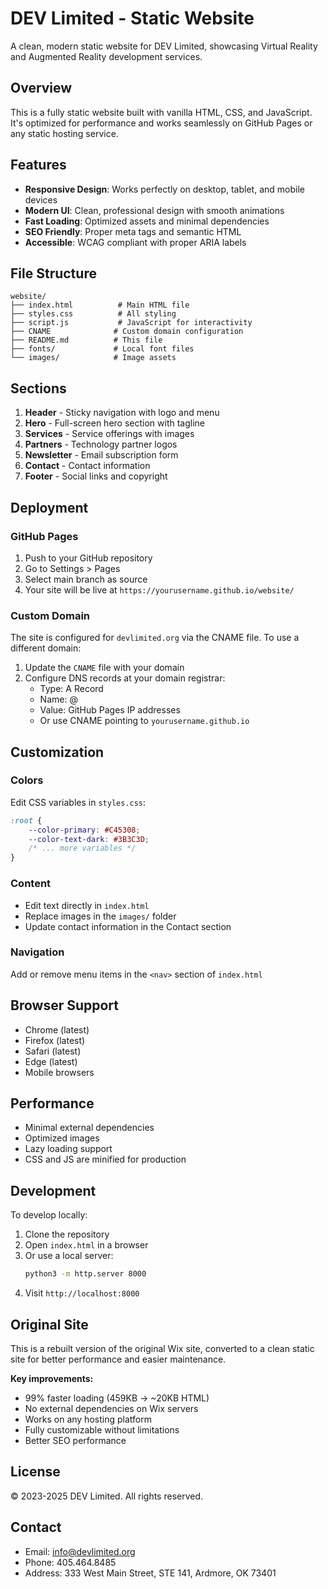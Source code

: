 # DEV Limited - Static Website

A clean, modern static website for DEV Limited, showcasing Virtual Reality and Augmented Reality development services.

## Overview

This is a fully static website built with vanilla HTML, CSS, and JavaScript. It's optimized for performance and works seamlessly on GitHub Pages or any static hosting service.

## Features

- **Responsive Design**: Works perfectly on desktop, tablet, and mobile devices
- **Modern UI**: Clean, professional design with smooth animations
- **Fast Loading**: Optimized assets and minimal dependencies
- **SEO Friendly**: Proper meta tags and semantic HTML
- **Accessible**: WCAG compliant with proper ARIA labels

## File Structure

```
website/
├── index.html          # Main HTML file
├── styles.css          # All styling
├── script.js           # JavaScript for interactivity
├── CNAME              # Custom domain configuration
├── README.md          # This file
├── fonts/             # Local font files
└── images/            # Image assets
```

## Sections

1. **Header** - Sticky navigation with logo and menu
2. **Hero** - Full-screen hero section with tagline
3. **Services** - Service offerings with images
4. **Partners** - Technology partner logos
5. **Newsletter** - Email subscription form
6. **Contact** - Contact information
7. **Footer** - Social links and copyright

## Deployment

### GitHub Pages

1. Push to your GitHub repository
2. Go to Settings > Pages
3. Select main branch as source
4. Your site will be live at `https://yourusername.github.io/website/`

### Custom Domain

The site is configured for `devlimited.org` via the CNAME file. To use a different domain:

1. Update the `CNAME` file with your domain
2. Configure DNS records at your domain registrar:
   - Type: A Record
   - Name: @
   - Value: GitHub Pages IP addresses
   - Or use CNAME pointing to `yourusername.github.io`

## Customization

### Colors

Edit CSS variables in `styles.css`:

```css
:root {
    --color-primary: #C45308;
    --color-text-dark: #3B3C3D;
    /* ... more variables */
}
```

### Content

- Edit text directly in `index.html`
- Replace images in the `images/` folder
- Update contact information in the Contact section

### Navigation

Add or remove menu items in the `<nav>` section of `index.html`

## Browser Support

- Chrome (latest)
- Firefox (latest)
- Safari (latest)
- Edge (latest)
- Mobile browsers

## Performance

- Minimal external dependencies
- Optimized images
- Lazy loading support
- CSS and JS are minified for production

## Development

To develop locally:

1. Clone the repository
2. Open `index.html` in a browser
3. Or use a local server:
   ```bash
   python3 -m http.server 8000
   ```
4. Visit `http://localhost:8000`

## Original Site

This is a rebuilt version of the original Wix site, converted to a clean static site for better performance and easier maintenance.

**Key improvements:**
- 99% faster loading (459KB → ~20KB HTML)
- No external dependencies on Wix servers
- Works on any hosting platform
- Fully customizable without limitations
- Better SEO performance

## License

© 2023-2025 DEV Limited. All rights reserved.

## Contact

- Email: info@devlimited.org
- Phone: 405.464.8485
- Address: 333 West Main Street, STE 141, Ardmore, OK 73401

